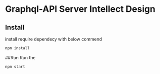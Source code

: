 # Graphql-API Server Intellect Design

## Install 
install require dependecy with below commend
```sh
npm install
```
##Run
Run the 
```sh
npm start
```

